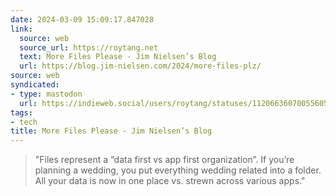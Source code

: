 ```yaml
---
date: 2024-03-09 15:09:17.847028
link:
  source: web
  source_url: https://roytang.net
  text: More Files Please - Jim Nielsen’s Blog
  url: https://blog.jim-nielsen.com/2024/more-files-plz/
source: web
syndicated:
- type: mastodon
  url: https://indieweb.social/users/roytang/statuses/112066360700556053
tags:
- tech
title: More Files Please - Jim Nielsen’s Blog
---
```


> "Files represent a “data first vs app first organization”. If you’re planning a wedding, you put everything wedding related into a folder. All your data is now in one place vs. strewn across various apps."